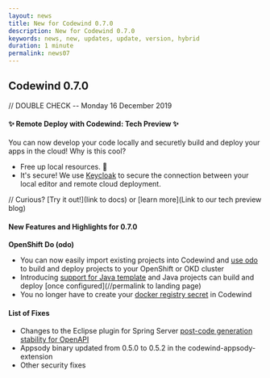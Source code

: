```yaml
---
layout: news
title: New for Codewind 0.7.0
description: New for Codewind 0.7.0
keywords: news, new, updates, update, version, hybrid
duration: 1 minute
permalink: news07
---
```


## Codewind 0.7.0
// DOUBLE CHECK -- Monday 16 December 2019

#### :sparkles: Remote Deploy with Codewind: Tech Preview :sparkles:

You can now develop your code locally and securetly build and deploy your apps in the cloud! Why is this cool?
- Free up local resources. :clap:
- It's secure! We use [Keycloak](https://keycloak.org/) to secure the connection between your local editor and remote cloud deployment.

// Curious? [Try it out!](link to docs) or [learn more](Link to our tech preview blog)

#### New Features and Highlights for 0.7.0

**OpenShift Do (odo)**
- You can now easily import existing projects into Codewind and [use odo](https://github.com/eclipse/codewind/issues/1115) to build and deploy projects to your OpenShift or OKD cluster
- Introducing [support for Java template](https://github.com/eclipse/codewind/issues/450) and Java projects can build and deploy [once configured](//permalink to landing page)
- You no longer have to create your [docker registry secret](https://github.com/eclipse/codewind/issues/665) in Codewind 


#### List of Fixes
- Changes to the Eclipse plugin for Spring Server [post-code generation stability for OpenAPI](https://github.com/eclipse/codewind/issues/1116)
- Appsody binary updated from 0.5.0 to 0.5.2 in the codewind-appsody-extension
- Other security fixes